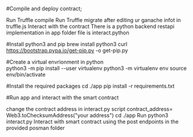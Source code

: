 #Compile and deploy contract;

Run Truffle compile
Run Truffle migrate after editing ur ganache infot in truffle.js
Interact with the contract
There is a python backend restapi implementation in app folder file is interact.python


#Install python3 and pip
brew install python3
curl https://bootstrap.pypa.io/get-pip.py -o get-pip.py



#Create a virtual envrionment in python  
python3 -m pip install --user virtualenv
python3 -m virtualenv env
source env/bin/activate

#Install the required packages
cd ./app
pip install -r requirements.txt

#Run app and interact with the smart contract
 
change the contract address in interact.py script
contract_address= Web3.toChecksumAddress("your address")
cd ./app
Run python3 interact.py
Interact with smart contract using the post endpoints in the provided posman folder







